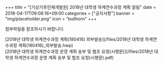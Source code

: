 +++
title = "[기상기후인재개발원] 2018년 대학생 하계연수과정 계획 알림"
date = 2018-04-17T09:08:16+09:00
categories = ["공지사항"]
banner = "img/placeholder.png"
icon = "bullhorn"
+++

<!--more-->

첨부파일을 참조하시기 바랍니다.

[2018년 대학생 하계연수과정 계획(180416) 외부발송](/files/2018년 대학생 하계연수과정 계획(180416)_외부발송.hwp)
<br>
[2018년 대학생 하계연수과정 운영 계획 송부 및 협조 요청(시행문)](/files/2018년 대학생 하계연수과정 운영 계획 송부 및 협조 요청(시행문).pdf)
<br>